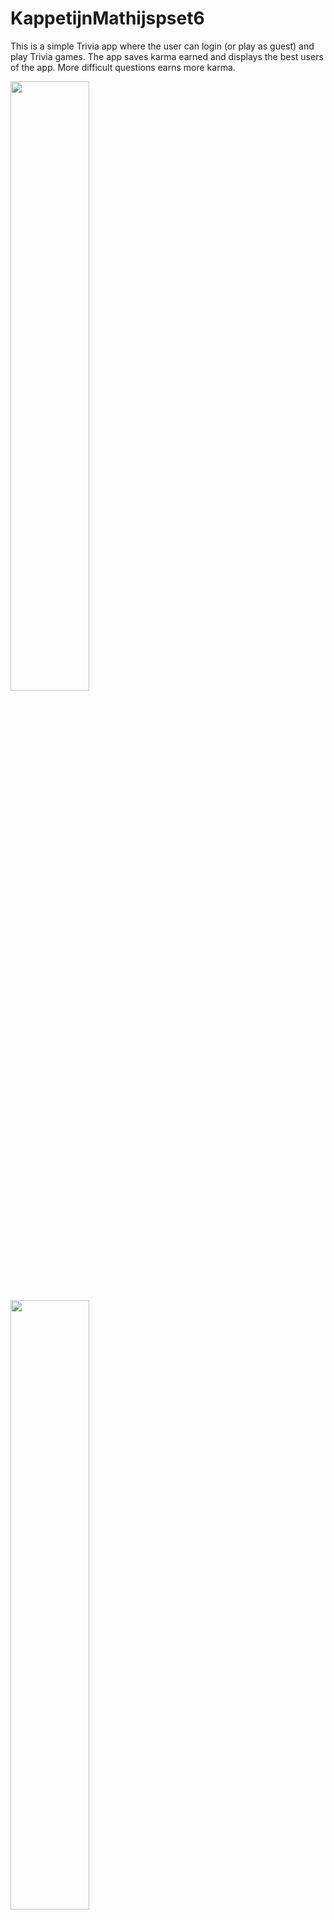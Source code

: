 # KappetijnMathijspset6
This is a simple Trivia app where the user can login (or play as guest) and play Trivia games. The app saves karma earned
and displays the best users of the app. More difficult questions earns more karma.

<img src="https://raw.githubusercontent.com/hellvox/KappetijnMathijspset6/master/doc/Screenshot_1513198197.png" width="50%">
<img src="https://raw.githubusercontent.com/hellvox/KappetijnMathijspset6/master/doc/Screenshot_1513198201.png" width="50%">

<img src="https://raw.githubusercontent.com/hellvox/KappetijnMathijspset6/master/doc/Screenshot_1513198150.png" width="50%">
<img src="https://raw.githubusercontent.com/hellvox/KappetijnMathijspset6/master/doc/Screenshot_1513198150.png" width="50%">

<img src="https://raw.githubusercontent.com/hellvox/KappetijnMathijspset6/master/doc/Screenshot_1513198161.png" width="50%">
<img src="https://raw.githubusercontent.com/hellvox/KappetijnMathijspset6/master/doc/Screenshot_1513183592.png" width="50%">


[![BCH compliance](https://bettercodehub.com/edge/badge/hellvox/KappetijnMathijspset6?branch=master)](https://bettercodehub.com/)
